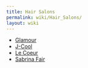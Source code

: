 ```yaml
---
title: Hair Salons
permalink: wiki/Hair_Salons/
layout: wiki
---
```


-   [Glamour](/wiki/Glamour "wikilink")
-   [J-Cool](/wiki/J-Cool "wikilink")
-   [Le Coeur](/wiki/Le_Coeur "wikilink")
-   [Sabrina Fair](/wiki/Sabrina_Fair "wikilink")

